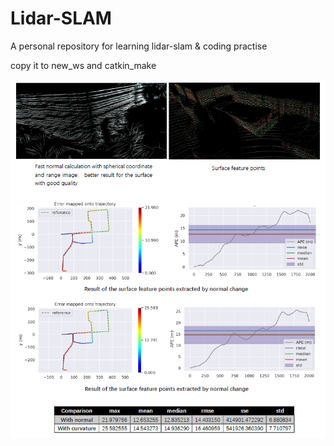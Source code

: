 # Lidar-SLAM
A personal repository for learning lidar-slam & coding practise

copy it to new_ws and catkin_make



![intro.png](intro.PNG)

